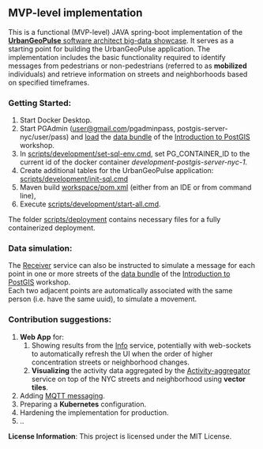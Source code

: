 ## MVP-level implementation
This is a functional (MVP-level) JAVA spring-boot implementation of the [**UrbanGeoPulse** software architect big-data showcase](../README.md).
It serves as a starting point for building the UrbanGeoPulse application. The implementation includes the basic functionality required to identify messages from pedestrians or non-pedestrians (referred to as **mobilized** individuals) and retrieve information on streets and neighborhoods based on specified timeframes.

### Getting Started:
1. Start Docker Desktop.
2. Start PGAdmin (user@gmail.com/pgadminpass, postgis-server-nyc/user/pass) and [load](https://postgis.net/workshops/postgis-intro/loading_data.html) the [data bundle](https://s3.amazonaws.com/s3.cleverelephant.ca/postgis-workshop-2020.zip) of the [Introduction to PostGIS](https://postgis.net/workshops/postgis-intro) workshop.
3. In [scripts/development/set-sql-env.cmd](scripts/development/set-sql-env.cmd), set PG_CONTAINER_ID to the current id of the docker container *development-postgis-server-nyc-1*.
4. Create additional tables for the UrbanGeoPulse application: [scripts/development/init-sql.cmd](scripts/development/init-sql.cmd)
5. Maven build [workspace/pom.xml](workspace/pom.xml) (either from an IDE or from command line),
6. Execute [scripts/development/start-all.cmd](scripts/development/start-all.cmd).

The folder [scripts/deployment](scripts/deployment) contains necessary files for a fully containerized deployment.

### Data simulation:
The [Receiver](services/receiver/architecture.md) service can also be instructed to simulate a message for each point in one or more streets of the [data bundle](https://s3.amazonaws.com/s3.cleverelephant.ca/postgis-workshop-2020.zip) of the [Introduction to PostGIS](https://postgis.net/workshops/postgis-intro) workshop.<br>
Each two adjacent points are automatically associated with the same person (i.e. have the same uuid), to simulate a movement.

### Contribution suggestions: 
1. **Web App** for:
   1. Showing results from the [Info](services/info/architecture.md) service, potentially with web-sockets to automatically refresh the UI when the order of higher concentration streets or neighborhood changes.
   2. **Visualizing** the activity data aggregated by the [Activity-aggregator](services/activity-aggregator/architecture.md) service on top of the NYC streets and neighborhood using **vector tiles**.
2. Adding [MQTT messaging](../architecture/architecture-document-phase-1-REST.md#messaging).
3. Preparing a **Kubernetes** configuration.
3. Hardening the implementation for production.
4. ..

**License Information**: This project is licensed under the MIT License.

